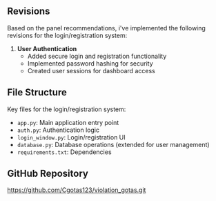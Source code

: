 

## Revisions

Based on the panel recommendations, i've implemented the following revisions for the login/registration system:

1. **User Authentication**
   - Added secure login and registration functionality
   - Implemented password hashing for security
   - Created user sessions for dashboard access

## File Structure

Key files for the login/registration system:

- `app.py`: Main application entry point
- `auth.py`: Authentication logic
- `login_window.py`: Login/registration UI
- `database.py`: Database operations (extended for user management)
- `requirements.txt`: Dependencies


## GitHub Repository

https://github.com/Cgotas123/violation_gotas.git
